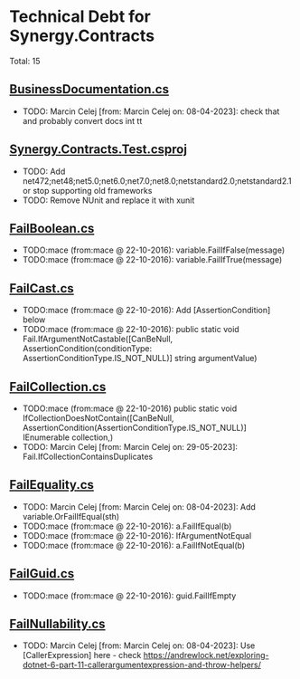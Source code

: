 ﻿# Technical Debt for Synergy.Contracts

Total: 15

## [BusinessDocumentation.cs](../../Requirements/BusinessDocumentation.cs)
- TODO: Marcin Celej [from: Marcin Celej on: 08-04-2023]: check that and probably convert docs int tt

## [Synergy.Contracts.Test.csproj](../../Synergy.Contracts.Test.csproj)
- TODO: Add net472;net48;net5.0;net6.0;net7.0;net8.0;netstandard2.0;netstandard2.1 or stop supporting old frameworks
- TODO: Remove NUnit and replace it with xunit

## [FailBoolean.cs](../../../Synergy.Contracts/Failures/FailBoolean.cs)
- TODO:mace (from:mace @ 22-10-2016): variable.FailIfFalse(message)
- TODO:mace (from:mace @ 22-10-2016): variable.FailIfTrue(message)

## [FailCast.cs](../../../Synergy.Contracts/Failures/FailCast.cs)
- TODO:mace (from:mace @ 22-10-2016): Add [AssertionCondition] below
- TODO:mace (from:mace @ 22-10-2016): public static void Fail.IfArgumentNotCastable<T>([CanBeNull, AssertionCondition(conditionType: AssertionConditionType.IS_NOT_NULL)] string argumentValue)

## [FailCollection.cs](../../../Synergy.Contracts/Failures/FailCollection.cs)
- TODO:mace (from:mace @ 22-10-2016) public static void IfCollectionDoesNotContain<T>([CanBeNull, AssertionCondition(AssertionConditionType.IS_NOT_NULL)] IEnumerable<T> collection,)
- TODO: Marcin Celej [from: Marcin Celej on: 29-05-2023]: Fail.IfCollectionContainsDuplicates

## [FailEquality.cs](../../../Synergy.Contracts/Failures/FailEquality.cs)
- TODO: Marcin Celej [from: Marcin Celej on: 08-04-2023]: Add variable.OrFailIfEqual(sth)
- TODO:mace (from:mace @ 22-10-2016): a.FailIfEqual(b)
- TODO:mace (from:mace @ 22-10-2016): IfArgumentNotEqual
- TODO:mace (from:mace @ 22-10-2016): a.FailIfNotEqual(b)

## [FailGuid.cs](../../../Synergy.Contracts/Failures/FailGuid.cs)
- TODO:mace (from:mace @ 22-10-2016): guid.FailIfEmpty

## [FailNullability.cs](../../../Synergy.Contracts/Failures/FailNullability.cs)
- TODO: Marcin Celej [from: Marcin Celej on: 08-04-2023]: Use [CallerExpression] here - check https://andrewlock.net/exploring-dotnet-6-part-11-callerargumentexpression-and-throw-helpers/
